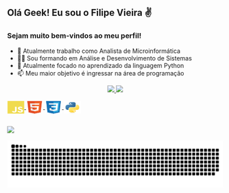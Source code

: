 ## Olá Geek! Eu sou o Filipe Vieira ✌
<h3>Sejam muito bem-vindos ao meu perfil!</h3>

- 👀  Atualmente trabalho  como Analista de Microinformática
- 👩‍💻  Sou formando  em Análise e Desenvolvimento de Sistemas 
- 🐍  Atualmente focado no aprendizado da linguagem Python            
- 📫  Meu maior objetivo é ingressar na área de programação 

<div align="center">
  <a href="https://github.com/filipevieira1104">
  <img height="180em" src="https://github-readme-stats.vercel.app/api?username=filipevieira1104&show_icons=true&theme=tokyonight&include_all_commits=true&count_private=true"/>
  <img height="180em" src="https://github-readme-stats.vercel.app/api/top-langs/?username=filipevieira1104&layout=compact&langs_count=7&theme=tokyonight"/>
</div>
<div style="display: inline_block"><br>
  <img align="center" alt="Js" height="30" width="40" src="https://raw.githubusercontent.com/devicons/devicon/master/icons/javascript/javascript-plain.svg">
  <img align="center" alt="HTML" height="30" width="40" src="https://raw.githubusercontent.com/devicons/devicon/master/icons/html5/html5-original.svg">
  <img align="center" alt="CSS" height="30" width="40" src="https://raw.githubusercontent.com/devicons/devicon/master/icons/css3/css3-original.svg">
  <img align="center" alt="Python" height="30" width="40" src="https://raw.githubusercontent.com/devicons/devicon/master/icons/python/python-original.svg">
  </div>
  
  ##
  <a href="https://www.linkedin.com/in/filipe-vieira-de-paula-121818139/"> <img src="https://img.shields.io/badge/LinkedIn-0077B5?style=for-the-badge&logo=linkedin&logoColor=white"
  src="https://img.shields.io/badge/-LinkedIn-%230077B5?style=for-the-badge&logo=linkedin&logoColor=white" target="_blank"></a> 
 
![GitHub Snake Light](https://raw.githubusercontent.com/Platane/snk/output/github-contribution-grid-snake.svg)
</div>
